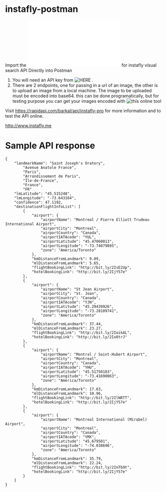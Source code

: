 # instafly-postman
Import the ![Postman Collection](Instafly_postman_collection.json) for instafly visual search API Directly into Postman

1. You will need an API key from ![HERE](https://rapidapi.com/barkal/api/instafly-pro) .
2. There are 2 endpoints, one for passing in a url of an image, the other is to upload an image from a local machine. The image to be uploaded must be encoded into base64. this can be done programatically, but for testing purpose you can get your images encoded with ![this online tool](https://www.base64-image.de)

Visit https://rapidapi.com/barkal/api/instafly-pro for more information and to test the API online.

http://www.instafly.me

# Sample API response 
```
{
    "landmarkName": "Saint Joseph's Oratory",
        "Avenue Anatole France",
        "Paris",
        "Arrondissement de Paris",
        "Île-de-France",
        "France",
        "FR"
    "lmLatitude": "45.515248",
    "lmLongitude": "-73.643164",
    "confidence": 47.1192,
    "destinationFlightInfoList": [
        {
            "airport": {
                "airportName": "Montreal / Pierre Elliott Trudeau International Airport",
                "airportCity": "Montreal",
                "airportCountry": "Canada",
                "airportIATAcode": "YUL",
                "airportLatitude": "45.47060013",
                "airportLongitude": "-73.74079895",
                "zone": "America/Toronto"
            },
            "kmDistanceFromLandmark": 9.09,
            "mlDistanceFromLandmark": 5.65,
            "flightBookingLink": "http://bit.ly/2IsE2Up",
            "hotelBookingLink": "http://bit.ly/2IjY57e"
        },
        {
            "airport": {
                "airportName": "St Jean Airport",
                "airportCity": "St. Jean",
                "airportCountry": "Canada",
                "airportIATAcode": "YJN",
                "airportLatitude": "45.29439926",
                "airportLongitude": "-73.28109741",
                "zone": "America/Toronto"
            },
            "kmDistanceFromLandmark": 37.44,
            "mlDistanceFromLandmark": 23.27,
            "flightBookingLink": "http://bit.ly/2IoikAL",
            "hotelBookingLink": "http://bit.ly/2IoOtrJ"
        },
        {
            "airport": {
                "airportName": "Montral / Saint-Hubert Airport",
                "airportCity": "Montreal",
                "airportCountry": "Canada",
                "airportIATAcode": "YHU",
                "airportLatitude": "45.51750183",
                "airportLongitude": "-73.41690063",
                "zone": "America/Toronto"
            },
            "kmDistanceFromLandmark": 17.63,
            "mlDistanceFromLandmark": 10.96,
            "flightBookingLink": "http://bit.ly/2IlNRTT",
            "hotelBookingLink": "http://bit.ly/2IjY57e"
        },
        {
            "airport": {
                "airportName": "Montreal International (Mirabel) Airport",
                "airportCity": "Montreal",
                "airportCountry": "Canada",
                "airportIATAcode": "YMX",
                "airportLatitude": "45.679501",
                "airportLongitude": "-74.038696",
                "zone": "America/Toronto"
            },
            "kmDistanceFromLandmark": 35.79,
            "mlDistanceFromLandmark": 22.24,
            "flightBookingLink": "http://bit.ly/2InTb9t",
            "hotelBookingLink": "http://bit.ly/2IjY57e"
        }
    ]
}
```
